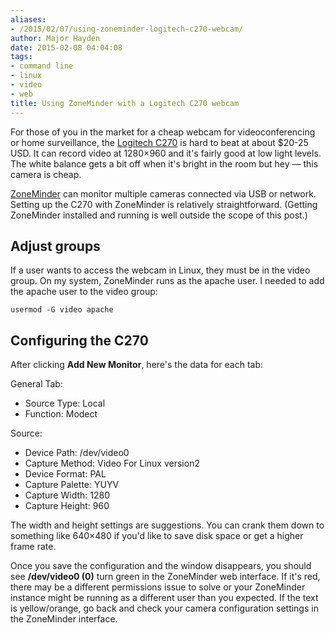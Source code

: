 ```yaml
---
aliases:
- /2015/02/07/using-zoneminder-logitech-c270-webcam/
author: Major Hayden
date: 2015-02-08 04:04:08
tags:
- command line
- linux
- video
- web
title: Using ZoneMinder with a Logitech C270 webcam
---
```


For those of you in the market for a cheap webcam for videoconferencing or home surveillance, the [Logitech C270][1] is hard to beat at about $20-25 USD. It can record video at 1280&#215;960 and it's fairly good at low light levels. The white balance gets a bit off when it's bright in the room but hey &#8212; this camera is cheap.

[ZoneMinder][2] can monitor multiple cameras connected via USB or network. Setting up the C270 with ZoneMinder is relatively straightforward. (Getting ZoneMinder installed and running is well outside the scope of this post.)

## Adjust groups

If a user wants to access the webcam in Linux, they must be in the video group. On my system, ZoneMinder runs as the apache user. I needed to add the apache user to the video group:

```
usermod -G video apache
```

## Configuring the C270

After clicking **Add New Monitor**, here's the data for each tab:

General Tab:

* Source Type: Local
* Function: Modect

Source:

* Device Path: /dev/video0
* Capture Method: Video For Linux version2
* Device Format: PAL
* Capture Palette: YUYV
* Capture Width: 1280
* Capture Height: 960

The width and height settings are suggestions. You can crank them down to something like 640&#215;480 if you'd like to save disk space or get a higher frame rate.

Once you save the configuration and the window disappears, you should see **/dev/video0 (0)** turn green in the ZoneMinder web interface. If it's red, there may be a different permissions issue to solve or your ZoneMinder instance might be running as a different user than you expected. If the text is yellow/orange, go back and check your camera configuration settings in the ZoneMinder interface.

 [1]: http://www.logitech.com/en-us/product/hd-webcam-c270
 [2]: http://www.zoneminder.com/